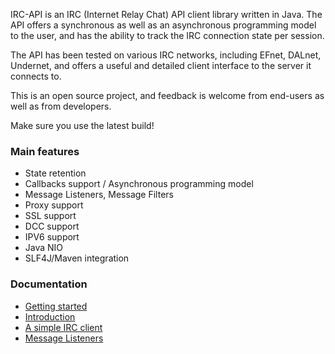 IRC-API is an IRC (Internet Relay Chat) API client library written in Java.  The API offers a synchronous as well as an asynchronous programming model to the user, and has the ability to track the IRC connection state per session.

The API has been tested on various IRC networks, including EFnet, DALnet, Undernet, and offers a useful and detailed client interface to the server it connects to.

This is an open source project, and feedback is welcome from end-users as well as from developers.

Make sure you use the latest build!
<br />

<h3> Main features</h3>
<ul>
<li>State retention</li>
<li>Callbacks support / Asynchronous programming model</li>
<li>Message Listeners, Message Filters</li>
<li>Proxy support</li>
<li>SSL support</li>
<li>DCC support</li>
<li>IPV6 support</li>
<li>Java NIO</li>
<li>SLF4J/Maven integration</li>
</ul>

<h3> Documentation</h3>
<ul>
<li><a href='https://github.com/migzai/irc-api/blob/wiki/GettingStarted.md'>Getting started</a></li>
<li><a href='https://github.com/migzai/irc-api/blob/wiki/Introduction.md'>Introduction</a></li>
<li><a href='https://github.com/migzai/irc-api/blob/wiki/Connecting.md'>A simple IRC client</a></li>
<li><a href='https://github.com/migzai/irc-api/blob/wiki/Listeners.md'>Message Listeners</a></li>
</ul>
